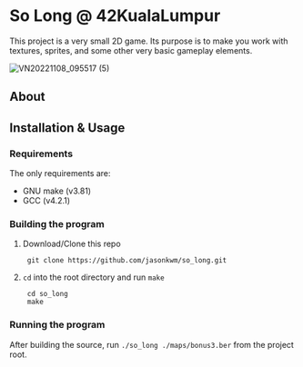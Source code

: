 # So Long @ 42KualaLumpur

This project is a very small 2D game. Its purpose is to make you work with textures, sprites, and some other very basic gameplay elements.

![VN20221108_095517 (5)](https://user-images.githubusercontent.com/32697686/200458223-0f2fdbad-d103-4947-823e-86401276a922.gif)

## About

## Installation & Usage

### Requirements
The only requirements are:
- GNU make (v3.81)
- GCC (v4.2.1)

### Building the program

1. Download/Clone this repo

        git clone https://github.com/jasonkwm/so_long.git
2. `cd` into the root directory and run `make`

        cd so_long
        make

### Running the program

After building the source, run `./so_long ./maps/bonus3.ber` from the project root.
